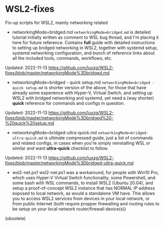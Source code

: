 # WSL2-fixes
Fix-up scripts for WSL2, mainly networking related

* networkingMode=bridged.md
`networkingMode=bridged.md` is detailed tutorial initially written as comment to WSL bug thread, and I'm placing it here for future reference.
Contains **full** guide with detailed instructions to setting up bridged networking in WSL2, together with systemd setup, systemd networking configuration, and bunch of reference links about all the included tools, commands, workflows, etc.

Updated: 2022-11-13
https://github.com/luxzg/WSL2-fixes/blob/master/networkingMode%3Dbridged.md

* networkingMode=bridged - quick setup.md
`networkingMode=bridged - quick setup.md` is shorter version of the above, for those that have already some experience with Hyper-V, Virtual Switch, and setting up WSL2 with bridged networking and systemd, yet need a (way shorter) **quick** reference for commands and configs in question.

Updated: 2022-11-13
https://github.com/luxzg/WSL2-fixes/blob/master/networkingMode%3Dbridged%20-%20quick%20setup.md

* networkingMode=bridged-ultra-quick.md
`networkingMode=bridged-ultra-quick.md` is ultimate compressed guide, just a list of commands and related configs, in cases when you're simply reinstalling WSL or similar and want **ultra-quick** checklist to follow.

Updated: 2022-11-13
https://github.com/luxzg/WSL2-fixes/blob/master/networkingMode%3Dbridged-ultra-quick.md

* wsl2-net.ps1
wsl2-net.ps1 was a workaround, for people with Win10 Pro, which uses Hyper-V Virtual Switch functionality, some Powershell, and some bash with WSL commands, to install WSL2 (Ubuntu 20.04), and setup a proof-of-concept WSL2 instance that has NORMAL IP address exposed to local network, as would a standalone VM have. This allows you to access WSL2 services from devices in your local network, or from public Internet (both require propper firewalling and routing rules to be setup on your local network router/firewall device(s))

(obsolete)
